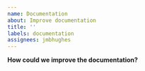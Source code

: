```yaml
---
name: Documentation
about: Improve documentation
title: ''
labels: documentation
assignees: jmbhughes
---
```


**How could we improve the documentation?**
